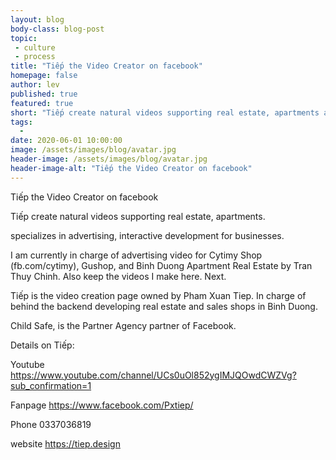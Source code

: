 ```yaml
---
layout: blog
body-class: blog-post
topic:
 - culture
 - process
title: "Tiếp the Video Creator on facebook"
homepage: false
author: lev
published: true
featured: true
short: "Tiếp create natural videos supporting real estate, apartments advertising on facebook and youtube."
tags:
  -
date: 2020-06-01 10:00:00
image: /assets/images/blog/avatar.jpg
header-image: /assets/images/blog/avatar.jpg
header-image-alt: "Tiếp the Video Creator on facebook"
---
```

Tiếp the Video Creator on facebook

Tiếp create natural videos supporting real estate, apartments.

specializes in advertising, interactive development for businesses.

I am currently in charge of advertising video for Cytimy Shop (fb.com/cytimy), Gushop, and Binh Duong Apartment Real Estate by Tran Thuy Chinh. Also keep the videos I make here. Next.

Tiếp is the video creation page owned by Pham Xuan Tiep. In charge of behind the backend developing real estate and sales shops in Binh Duong.

Child Safe, is the Partner Agency partner of Facebook.

Details on Tiếp:

Youtube https://www.youtube.com/channel/UCs0uOl852ygIMJQOwdCWZVg?sub_confirmation=1

Fanpage https://www.facebook.com/Pxtiep/

Phone 0337036819

website https://tiep.design
